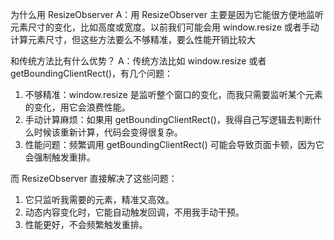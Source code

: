 为什么用 ResizeObserver
A：用 ResizeObserver 主要是因为它能很方便地监听元素尺寸的变化，比如高度或宽度。以前我们可能会用 window.resize 或者手动计算元素尺寸，但这些方法要么不够精准，要么性能开销比较大

和传统方法比有什么优势？
A：传统方法比如 window.resize 或者 getBoundingClientRect()，有几个问题：

1. 不够精准：window.resize 是监听整个窗口的变化，而我只需要监听某个元素的变化，用它会浪费性能。
2. 手动计算麻烦：如果用 getBoundingClientRect()，我得自己写逻辑去判断什么时候该重新计算，代码会变得很复杂。
3. 性能问题：频繁调用 getBoundingClientRect() 可能会导致页面卡顿，因为它会强制触发重排。

而 ResizeObserver 直接解决了这些问题：
1. 它只监听我需要的元素，精准又高效。
2. 动态内容变化时，它能自动触发回调，不用我手动干预。
3. 性能更好，不会频繁触发重排。